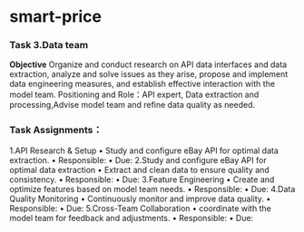 # smart-price

### Task 3.Data team

**Objective** Organize and conduct research on API data interfaces and data extraction, analyze and solve issues as they arise, propose and implement data engineering measures, and establish effective interaction with the model team.
Positioning and Role：API expert, Data extraction and processing,Advise model team and refine data quality as needed.

### Task Assignments：

1.API Research & Setup
• Study and configure eBay API for optimal data extraction.
• Responsible:
• Due:
2.Study and configure eBay API for optimal data extraction
• Extract and clean data to ensure quality and consistency.
• Responsible:
• Due:
3.Feature Engineering
• Create and optimize features based on model team needs.
• Responsible:
• Due:
4.Data Quality Monitoring
• Continuously monitor and improve data quality.
• Responsible:
• Due:
5.Cross-Team Collaboration
• coordinate with the model team for feedback and adjustments.
• Responsible:
• Due:
